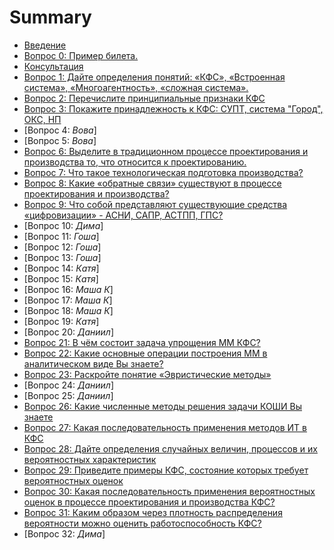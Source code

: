 # Summary

- [Введение](INTRODUCTION.md)
- [Вопрос 0: Пример билета.](tickets/0.md)
- [Консультация](tickets/consultation.md)
- [Вопрос 1: Дайте определения понятий: «КФС», «Встроенная система», «Многоагентность», «сложная система».](tickets/1.md)
- [Вопрос 2: Перечислите принципиальные признаки КФС](tickets/2.md)
- [Вопрос 3: Покажите принадлежность к КФС: СУПТ, система "Город", ОКС, НП](tickets/3.md)
- [Вопрос 4: *Вова*]
- [Вопрос 5: *Вова*]
- [Вопрос 6: Выделите в традиционном процессе проектирования и производства то, что относится к проектированию.](tickets/6.md)
- [Вопрос 7: Что такое технологическая подготовка производства?](tickets/7.md)
- [Вопрос 8: Какие «обратные связи» существуют в процессе проектирования и производства?](tickets/8.md)
- [Вопрос 9: Что собой представляют существующие средства «цифровизации» - АСНИ, САПР, АСТПП, ГПС?](tickets/9.md)
- [Вопрос 10: *Дима*]
- [Вопрос 11: *Гоша*]
- [Вопрос 12: *Гоша*]
- [Вопрос 13: *Гоша*]
- [Вопрос 14: *Катя*]
- [Вопрос 15: *Катя*]
- [Вопрос 16: *Маша К*]
- [Вопрос 17: *Маша К*]
- [Вопрос 18: *Маша К*]
- [Вопрос 19: *Катя*]
- [Вопрос 20: *Даниил*]
- [Вопрос 21: В чём состоит задача упрощения ММ КФС?](tickets/21.md)
- [Вопрос 22: Какие основные операции построения ММ в аналитическом виде Вы знаете?](tickets/22.md)
- [Вопрос 23: Раскройте понятие «Эвристические методы»](tickets/23.md)
- [Вопрос 24: *Даниил*]
- [Вопрос 25: *Даниил*]
- [Вопрос 26: Какие численные методы решения задачи КОШИ Вы знаете](tickets/26.md)
- [Вопрос 27: Какая последовательность применения методов ИТ в КФС](tickets/27.md)
- [Вопрос 28: Дайте определения случайных величин, процессов и их вероятностных характеристик](tickets/28.md)
- [Вопрос 29: Приведите примеры КФС, состояние которых требует вероятностных оценок](tickets/29.md)
- [Вопрос 30: Какая последовательность применения вероятностных оценок в процессе проектирования и производства КФС?](tickets/30.md)
- [Вопрос 31: Каким образом через плотность распределения вероятности можно оценить работоспособность КФС?](tickets/31.md)
- [Вопрос 32: *Дима*]
